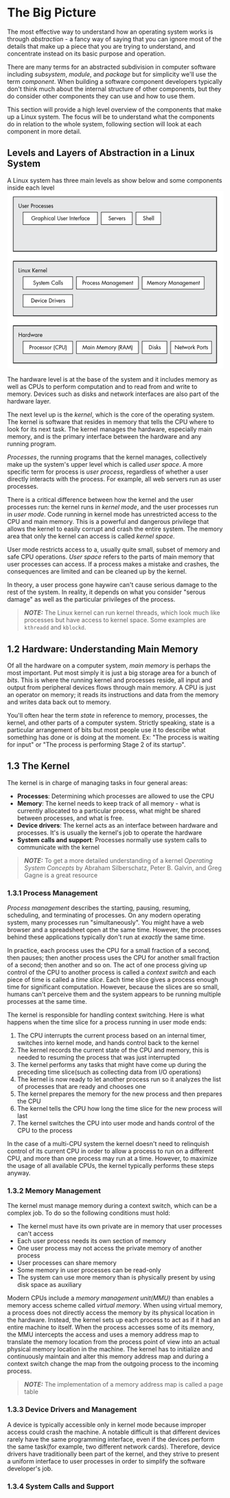 # The Big Picture
The most effective way to understand how an operating system works is through *abstraction* - a fancy way of saying that you can ignore most of the details that make up a piece that you are trying to understand, and concentrate instead on its basic purpose and operation.

There are many terms for an abstracted subdivision in computer software including *subsystem*, *module*, and *package* but for simplicity we'll use the term *component*. When building a software component developers typically don't think much about the internal structure of other components, but they do consider other components they can use and how to use them.

This section will provide a high level overview of the components that make up a Linux system. The focus will be to understand what the components do in relation to the whole system, following section will look at each component in more detail.

## Levels and Layers of Abstraction in a Linux System
A Linux system has three main levels as show below and some components inside each level
![linux_system_levels](./assets/linux_system_levels.png)

The hardware level is at the base of the system and it includes memory as well as CPUs to perform computation and to read from and write to memory. Devices such as disks and network interfaces are also part of the hardware layer.

The next level up is the *kernel*, which is the core of the operating system. The kernel is software that resides in memory that tells the CPU where to look for its next task. The kernel manages the hardware, especially main memory, and is the primary interface between the hardware and any running program.

*Processes*, the running programs that the kernel manages, collectively make up the system's upper level which is called *user space*. A more specific term for process is *user process*, regardless of whether a user directly interacts with the process. For example, all web servers run as user processes.

There is a critical difference between how the kernel and the user processes run: the kernel runs in *kernel mode*, and the user processes run in *user mode*. Code running in kernel mode has unrestricted access to the CPU and main memory. This is a powerful and dangerous privilege that allows the kernel to easily corrupt and crash the entire system. The memory area that only the kernel can access is called *kernel space*.

User mode restricts access to a, usually quite small, subset of memory and safe CPU operations. *User space* refers to the parts of main memory that user processes can access. If a process makes a mistake and crashes, the consequences are limited and can be cleaned up by the kernel.

In theory, a user process gone haywire can't cause serious damage to the rest of the system. In reality, it depends on what you consider "serous damage" as well as the particular privileges of the process.

> **_NOTE:_** The Linux kernel can run kernel threads, which look much like processes but have access to kernel space. Some examples are `kthreadd` and `kblockd`.

## 1.2 Hardware: Understanding Main Memory
Of all the hardware on a computer system, *main memory* is perhaps the most important. Put most simply it is just a big storage area for a bunch of *bits*. This is where the running kernel and processes reside, all input and output from peripheral devices flows through main memory. A CPU is just an operator on memory; it reads its instructions and data from the memory and writes data back out to memory.

You'll often hear the term *state* in reference to memory, processes, the kernel, and other parts of a computer system. Strictly speaking, state is a particular arrangement of bits but most people use it to describe what something has done or is doing at the moment. Ex: "The process is waiting for input" or "The process is performing Stage 2 of its startup". 

## 1.3 The Kernel
The kernel is in charge of managing tasks in four general areas:
- **Processes**: Determining which processes are allowed to use the CPU
- **Memory**: The kernel needs to keep track of all memory - what is currently allocated to a particular process, what might be shared between processes, and what is free.
- **Device drivers**: The kernel acts as an interface between hardware and processes. It's is usually the kernel's job to operate the hardware
- **System calls and support**: Processes normally use system calls to communicate with the kernel

> **_NOTE:_** To get a more detailed understanding of a kernel *Operating System Concepts* by Abraham Silberschatz, Peter B. Galvin, and Greg Gagne is a great resource

### 1.3.1 Process Management
*Process management* describes the starting, pausing, resuming, scheduling, and terminating of processes. On any modern operating system, many processes run "simultaneously". You might have a web browser and a spreadsheet open at the same time. However, the processes behind these applications typically don't run at *exactly* the same time. 

In practice, each process uses the CPU for a small fraction of a second, then pauses; then another process uses the CPU for another small fraction of a second; then another and so on. The act of one process giving up control of the CPU to another process is called a *context switch* and each piece of time is called a *time slice*. Each time slice gives a process enough time for significant computation. However, because the slices are so small, humans can't perceive them and the system appears to be running multiple processes at the same time.

The kernel is responsible for handling context switching. Here is what happens when the time slice for a process running in user mode ends:

1. The CPU interrupts the current process based on an internal timer, switches into kernel mode, and hands control back to the kernel
2. The kernel records the current state of the CPU and memory, this is needed to resuming the process that was just interrupted
3. The kernel performs any tasks that might have come up during the preceding time slice(such as collecting data from I/O operations)
4. The kernel is now ready to let another process run so it analyzes the list of processes that are ready and chooses one
5. The kernel prepares the memory for the new process and then prepares the CPU
6. The kernel tells the CPU how long the time slice for the new process will last
7. The kernel switches the CPU into user mode and hands control of the CPU to the process

In the case of a multi-CPU system the kernel doesn't need to relinquish control of its current CPU in order to allow a process to run on a different CPU, and more than one process may run at a time. However, to maximize the usage of all available CPUs, the kernel typically performs these steps anyway.

### 1.3.2 Memory Management
The kernel must manage memory during a context switch, which can be a complex job. To do so the following conditions must hold:

- The kernel must have its own private are in memory that user processes can't access
- Each user process needs its own section of memory
- One user process may not access the private memory of another process
- User processes can share memory
- Some memory in user processes can be read-only
- The system can use more memory than is physically present by using disk space as auxiliary

Modern CPUs include a *memory management unit(MMU)* than enables a memory access scheme called *virtual memory*. When using virtual memory, a process does not directly access the memory by its physical location in the hardware. Instead, the kernel sets up each process to act as if it had an entire machine to itself. When the process accesses some of its memory, the MMU intercepts the access and uses a memory address map to translate the memory location from the process point of view into an actual physical memory location in the machine. The kernel has to initialize and continuously maintain and alter this memory address map and during a context switch change the map from the outgoing process to the incoming process.

> **_NOTE:_** The implementation of a memory address map is called a page table

### 1.3.3 Device Drivers and Management 
A device is typically accessible only in kernel mode because improper access could crash the machine. A notable difficult is that different devices rarely have the same programming interface, even if the devices perform the same task(for example, two different network cards). Therefore, device drivers have traditionally been part of the kernel, and they strive to present a uniform interface to user processes in order to simplify the software developer's job.

### 1.3.4 System Calls and Support









